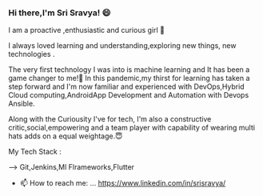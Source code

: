 ### Hi there,I'm Sri Sravya! 😄

<!--
**SriSravyaN/SriSravyaN** is a ✨ _special_ ✨ repository because its `README.md` (this file) appears on your GitHub profile.

###About me 
-->I am a proactive ,enthusiastic and curious girl 🌸
I always loved learning and understanding,exploring new things, new technologies .

The very first technology I was into is machine learning and
It has been a game changer to me!🌝
In this pandemic,my thirst for learning has taken a step forward and
I'm now familiar and experienced with DevOps,Hybrid Cloud computing,AndroidApp Development and Automation with Devops Ansible.


Along with the Curiousity I've for tech, I'm also a constructive critic,social,empowering and a team player with capability of wearing multi hats adds on a equal weightage.😇

My Tech Stack :

--> Git,Jenkins,Ml Flrameworks,Flutter



- 📫 How to reach me: ...
https://www.linkedin.com/in/srisravya/


